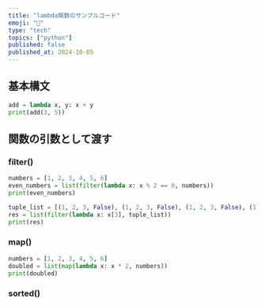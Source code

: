 ```yaml
---
title: "lambda関数のサンプルコード"
emoji: "🤖"
type: "tech"
topics: ["python"]
published: false
published_at: 2024-10-05
---
```


## 基本構文

```python
add = lambda x, y: x + y
print(add(3, 5))
```

## 関数の引数として渡す

### filter()

```python
numbers = [1, 2, 3, 4, 5, 6]
even_numbers = list(filter(lambda x: x % 2 == 0, numbers))
print(even_numbers)
```

```python
tuple_list = [(1, 2, 3, False), (1, 2, 3, False), (1, 2, 3, False), (1, 2, 3, True)]
res = list(filter(lambda x: x[3], tuple_list))
print(res)
```

### map()

```python
numbers = [1, 2, 3, 4, 5, 6]
doubled = list(map(lambda x: x * 2, numbers))
print(doubled)
```

### sorted()

```python
```
